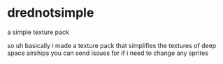# drednotsimple
a simple texture pack

so uh basically i made a texture pack that simplifies the textures of deep space airships
you can send issues for if i need to change any sprites
